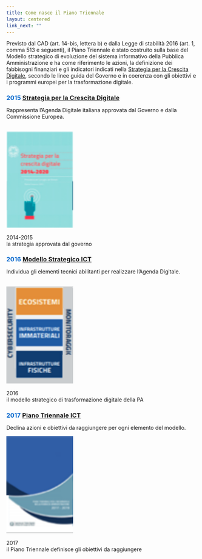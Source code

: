 ```yaml
---
title: Come nasce il Piano Triennale
layout: centered
link_next: ""
---
```


Previsto dal CAD (art. 14-bis, lettera b) e dalla Legge di stabilità 2016 (art.
1, comma 513 e seguenti), il Piano Triennale è stato costruito sulla base del
Modello strategico di evoluzione del sistema informativo della Pubblica
Amministrazione e ha come riferimento le azioni, la definizione dei fabbisogni
finanziari e gli indicatori indicati nella 
[Strategia per la Crescita Digitale](https://www.agid.gov.it/sites/default/files/repository_files/documentazione/strategia_crescita_digitale_ver_def_21062016.pdf),
secondo le linee guida del Governo e in coerenza con gli obiettivi e i programmi
europei per la trasformazione digitale. 

<div class="d-flex flex-wrap mt-4">

<div class="card-wrapper card-space col-xl-4 col-lg-4 col-md-6 col-sm-12 col-xs-12">
  <div class="card card-bg m-2 text-left">
    <h2 class="text-sans-serif mt-3 px-3" style="color: #0066cc; font-size: 1rem; letter-spacing: 0.01rem">2015 
    <a href="https://www.agid.gov.it/sites/default/files/repository_files/documentazione/strategia_crescita_digitale_ver_def_21062016.pdf">Strategia per la Crescita Digitale</a></h2>
    <div class="card-body">
      <p class="card-text">
        Rappresenta l’Agenda Digitale italiana
        approvata dal Governo e dalla Commissione Europea.<br /><br />
      </p>
      <div class="d-flex mt-3">
        <img src="/images/cover_pt_2015_80px.svg" / alt="">
        <p class="p-4">2014-2015<br />la strategia approvata dal governo</p>
      </div>
    </div>
  </div>
</div>

<div class="card-wrapper card-space col-xl-4 col-lg-4 col-md-6 col-sm-12 col-xs-12">
  <div class="card card-bg m-2 text-left">
    <h2 class="text-sans-serif mt-3 px-3" style="color: #0066cc; font-size: 1rem; letter-spacing: 0.01rem">
    2016 <a href="https://docs.italia.it/italia/piano-triennale-ict/pianotriennale-ict-doc/it/2019-2021/01_piano-triennale-per-informatica-nella-pa.html#mappa-del-modello-strategico">Modello Strategico ICT</a></h2>
    <div class="card-body">
      <p class="card-text">
        Individua gli elementi tecnici abilitanti per
        realizzare l’Agenda Digitale.<br /><br />
      </p>
      <div class="d-flex mt-3">
        <img src="/images/cover_pt_2016_80px.svg" alt=""/>
        <p class="p-4">2016<br />il modello strategico di trasformazione digitale della PA</p>
      </div>
    </div>
  </div>
</div>

<div class="card-wrapper card-space col-xl-4 col-lg-4 col-md-6 col-sm-12 col-xs-12">
  <div class="card card-bg m-2 text-left">
    <h2 class="text-sans-serif mt-3 px-3" style="color: #0066cc; font-size: 1rem; letter-spacing: 0.01rem">2017 
    <a href="https://docs.italia.it/italia/piano-triennale-ict/pianotriennale-ict-doc/it/2017-2019/">Piano Triennale ICT</a></h2>
    <div class="card-body">
      <p class="card-text">
        Declina azioni e obiettivi da raggiungere per ogni
        elemento del modello.<BR />
      </p>
      <div class="d-flex mt-4">
        <img src="/images/cover_pt_2017_80.svg" alt=""/>
        <p class="p-4">2017<br />il Piano Triennale definisce gli obiettivi da raggiungere</p>
      </div>
    </div>
  </div>
</div>

</div>